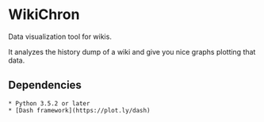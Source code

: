 # WikiChron
Data visualization tool for wikis.

It analyzes the history dump of a wiki and give you nice graphs plotting that data.

## Dependencies
    * Python 3.5.2 or later
    * [Dash framework](https://plot.ly/dash)
